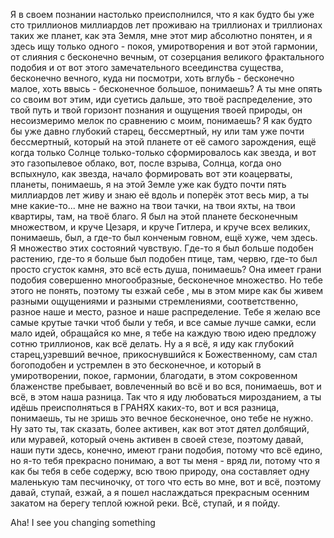 Я в своем познании настолько преисполнился, что я как будто бы уже сто триллионов миллиардов лет проживаю на триллионах и триллионах таких же планет, как эта Земля, мне этот мир абсолютно понятен, и я здесь ищу только одного - покоя, умиротворения и вот этой гармонии, от слияния с бесконечно вечным, от созерцания великого фрактального подобия и от вот этого замечательного всеединства существа, бесконечно вечного, куда ни посмотри, хоть вглубь - бесконечно малое, хоть ввысь - бесконечное большое, понимаешь? А ты мне опять со своим вот этим, иди суетись дальше, это твоё распределение, это твой путь и твой горизонт познания и ощущения твоей природы, он несоизмеримо мелок по сравнению с моим, понимаешь? Я как будто бы уже давно глубокий старец, бессмертный, ну или там уже почти бессмертный, который на этой планете от её самого зарождения, ещё когда только Солнце только-только сформировалось как звезда, и вот это газопылевое облако, вот, после взрыва, Солнца, когда оно вспыхнуло, как звезда, начало формировать вот эти коацерваты, планеты, понимаешь, я на этой Земле уже как будто почти пять миллиардов лет живу и знаю её вдоль и поперёк этот весь мир, а ты мне какие-то... мне не важно на твои тачки, на твои яхты, на твои квартиры, там, на твоё благо. Я был на этой планете бесконечным множеством, и круче Цезаря, и круче Гитлера, и круче всех великих, понимаешь, был, а где-то был конченым говном, ещё хуже, чем здесь. Я множество этих состояний чувствую. Где-то я был больше подобен растению, где-то я больше был подобен птице, там, червю, где-то был просто сгусток камня, это всё есть душа, понимаешь? Она имеет грани подобия совершенно многообразные, бесконечное множество. Но тебе этого не понять, поэтому ты езжай себе , мы в этом мире как бы живем разными ощущениями и разными стремлениями, соответственно, разное наше и место, разное и наше распределение. Тебе я желаю все самые крутые тачки чтоб были у тебя, и все самые лучше самки, если мало идей, обращайся ко мне, я тебе на каждую твою идею предложу сотню триллионов, как всё делать. Ну а я всё, я иду как глубокий старец,узревший вечное, прикоснувшийся к Божественному, сам стал богоподобен и устремлен в это бесконечное, и который в умиротворении, покое, гармонии, благодати, в этом сокровенном блаженстве пребывает, вовлеченный во всё и во вся, понимаешь, вот и всё, в этом наша разница. Так что я иду любоваться мирозданием, а ты идёшь преисполняться в ГРАНЯХ каких-то, вот и вся разница, понимаешь, ты не зришь это вечное бесконечное, оно тебе не нужно. Ну зато ты, так сказать, более активен, как вот этот дятел долбящий, или муравей, который очень активен в своей стезе, поэтому давай, наши пути здесь, конечно, имеют грани подобия, потому что всё едино, но я-то тебя прекрасно понимаю, а вот ты меня - вряд ли, потому что я как бы тебя в себе содержу, всю твою природу, она составляет одну маленькую там песчиночку, от того что есть во мне, вот и всё, поэтому давай, ступай, езжай, а я пошел наслаждаться прекрасным осенним закатом на берегу теплой южной реки. Всё, ступай, и я пойду.

Aha! I see you changing something